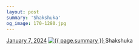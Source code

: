 ```yaml
---
layout: post
summary: 'Shakshuka'
og_image: 170-1280.jpg
---
```


<p>
  <time>
    <a href="/170">January 7, 2024</a>
  </time>
  <a href="/170">
    <img src="{{ site.assets_url }}/170-640.jpg" srcset="{{ site.assets_url }}/170-320.jpg 320w, {{ site.assets_url }}/170-640.jpg 640w, {{ site.assets_url }}/170-960.jpg 960w, {{ site.assets_url }}/170-1280.jpg 1280w" sizes="(min-width: 700px) 50vw, calc(100vw - 2rem)" alt="{{ page.summary }}" />
  </a>
  <span>Shakshuka</span>
</p>
